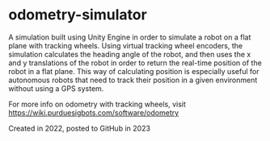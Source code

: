 # odometry-simulator

A simulation built using Unity Engine in order to simulate a robot on a flat plane with tracking wheels. Using virtual tracking wheel encoders, the simulation calculates the heading angle of the robot, and then uses the x and y translations of the robot in order to return the real-time position of the robot in a flat plane. This way of calculating position is especially useful for autonomous robots that need to track their position in a given environment without using a GPS system.

For more info on odometry with tracking wheels, visit https://wiki.purduesigbots.com/software/odometry


Created in 2022, posted to GitHub in 2023
